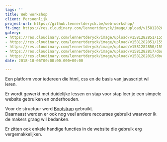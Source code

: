 ```yaml
---
tags: ''
title: Web workshop
client: Persoonlijk
project-url: https://github.lennertderyck.be/web-workshop/
ft-img: https://res.cloudinary.com/lennertderyck/image/upload/v1581282808/photo-1510493648510-d11f5bf55f33_oegtk4.jpg
galery:
- https://res.cloudinary.com/lennertderyck/image/upload/v1581282851/1557955829302_x6ltm4.png
- https://res.cloudinary.com/lennertderyck/image/upload/v1581282851/1557955744171_vmgtco.png
- https://res.cloudinary.com/lennertderyck/image/upload/v1581282850/1557955835739_oivypx.png
- https://res.cloudinary.com/lennertderyck/image/upload/v1581282817/download_1_rpan39.png
- https://res.cloudinary.com/lennertderyck/image/upload/v1581282815/download_xvmks2.png
date: 2018-10-06T00:00:00.000+00:00

---
```

Een platform voor iedereen die html, css en de basis van javascript wil leren.

Er wordt gewerkt met duidelijke lessen en stap voor stap leer je een simpele website gebruiken en onderhouden.

Voor de structuur werd [Bootstrap](https://getbootstrap.com) gebruikt.  
Daarnaast werden er ook nog veel andere recourses gebruikt waarvoor ik de makers graag wil bedanken.

Er zitten ook enkele handige functies in de website die gebruik erg vergemakkelijken.